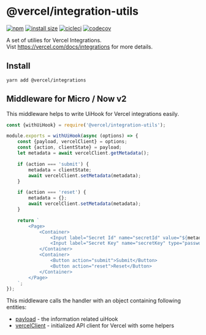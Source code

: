 # @vercel/integration-utils

[![npm](https://badgen.net/npm/v/@vercel/integration-utils)](https://www.npmjs.com/package/@vercel/integration-utils) [![install size](https://badgen.net/packagephobia/install/@zeit/integration-utils)](https://packagephobia.now.sh/result?p=@zeit/integration-utils) [![cicleci](https://badgen.net/circleci/github/zeit/integration-utils)](https://circleci.com/gh/zeit/workflows/integration-utils) [![codecov](https://badgen.net/codecov/c/github/zeit/integration-utils)](https://circleci.com/gh/zeit/workflows/integration-utils)

A set of utilies for Vercel Integrations.<br/>
Vist https://vercel.com/docs/integrations for more details.

## Install

```
yarn add @vercel/integrations
```

## Middleware for Micro / Now v2

This middleware helps to write UiHook for Vercel integrations easily.
```js
const {withUiHook} = require('@vercel/integration-utils');

module.exports = withUiHook(async (options) => {
	const {payload, vercelClient} = options;
	const {action, clientState} = payload;
	let metadata = await vercelClient.getMetadata();

	if (action === 'submit') {
		metadata = clientState;
		await vercelClient.setMetadata(metadata);
	}

	if (action === 'reset') {
		metadata = {};
		await vercelClient.setMetadata(metadata);
	}

	return `
		<Page>
			<Container>
				<Input label="Secret Id" name="secretId" value="${metadata.secretId || ''}"/>
				<Input label="Secret Key" name="secretKey" type="password" value="${metadata.secretKey || ''}" />
			</Container>
			<Container>
				<Button action="submit">Submit</Button>
				<Button action="reset">Reset</Button>
			</Container>
		</Page>
	`;
});

```

This middleware calls the handler with an object containing following entities:

* [payload](./src/types.ts#L9) - the information related uiHook
* [vercelClient](./src/vercel-client.ts) - initialized API client for Vercel with some helpers


